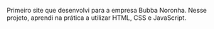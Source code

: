 Primeiro site que desenvolvi para a empresa Bubba Noronha.
Nesse projeto, aprendi na prática a utilizar HTML, CSS e JavaScript.
